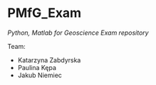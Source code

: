 # PMfG_Exam
*Python, Matlab for Geoscience Exam repository*

Team:
- Katarzyna Zabdyrska
- Paulina Kępa
- Jakub Niemiec
